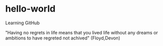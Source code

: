 # hello-world
Learning GitHub

"Having no regrets in life means that you lived life without any dreams or ambitions to have regreted not achived" (Floyd,Devon)
